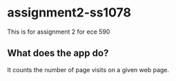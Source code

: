 # assignment2-ss1078
This is for assignment 2 for ece 590


## What does the app do?
It counts the number of page visits on a given web page.

